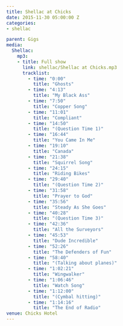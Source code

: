 ```yaml
---
title: Shellac at Chicks
date: 2015-11-30 05:00:00 Z
categories:
- shellac

parent: Gigs
media:
  Shellac:
    mp3:
    - title: Full show
      link: shellac/Shellac at Chicks.mp3
      tracklist:
        - time: "0:00"
          title: "Ghosts"
        - time: "4:13"
          title: "My Black Ass"
        - time: "7:50"
          title: "Copper Song"
        - time: "11:01"
          title: "Compliant"
        - time: "14:50"
          title: "(Question Time 1)"
        - time: "16:44"
          title: "You Came In Me"
        - time: "19:10"
          title: "Canada"
        - time: "21:38" 
          title: "Squirrel Song"
        - time: "24:15"
          title: "Riding Bikes"
        - time: "29:40"
          title: "(Question Time 2)"
        - time: "31:58"
          title: "Prayer to God"
        - time: "35:56"
          title: "Steady As She Goes"
        - time: "40:28"
          title: "(Question Time 3)"
        - time: "42:36"
          title: "All the Surveyors"
        - time: "45:53"
          title: "Dude Incredible"
        - time: "52:26"
          title: "The Defenders of Fun"
        - time: "58:40"
          title: "(Talking about planes)"
        - time: "1:02:21"
          title: "Wingwalker"
        - time: "1:06:46" 
          title: "Watch Song"
        - time: "1:12:00"
          title: "(Cymbal hitting)"
        - time: "1:14:16"
          title: "The End of Radio"
venue: Chicks Hotel
---
```


